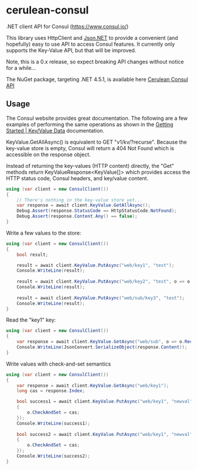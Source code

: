 # cerulean-consul
.NET client API for Consul (https://www.consul.io/)

This library uses HttpClient and [Json.NET](http://www.newtonsoft.com/json) to provide a convenient (and hopefully) easy to use API to access Consul features. It currently only supports the Key-Value API, but that will be improved.

Note, this is a 0.x release, so expect breaking API changes without notice for a while...

The NuGet package, targeting .NET 4.5.1, is available here [Cerulean Consul API](https://www.nuget.org/packages/Cerulean.Consul/)

## Usage
The Consul website provides great documentation. The following are a few examples of performing the same operations as shown in the [Getting Started | Key/Value Data](http://www.consul.io/intro/getting-started/kv.html) documentation.

KeyValue.GetAllAsync() is equivalent to GET "v1/kv/?recurse". Because the key-value store is empty, Consul will return a 404 Not Found which is accessible on the response object.

Instead of returning the key-values (HTTP content) directly, the "Get" methods return KeyValueResponse&lt;KeyValue[]&gt; which provides access the HTTP status code, Consul headers, and key/value content.

```csharp
using (var client = new ConsulClient())
{
    // There's nothing in the key-value store yet...
    var response = await client.KeyValue.GetAllAsync();
    Debug.Assert(response.StatusCode == HttpStatusCode.NotFound);
    Debug.Assert(response.Content.Any() == false);
}
```

Write a few values to the store:

```csharp
using (var client = new ConsulClient())
{
    bool result;

    result = await client.KeyValue.PutAsync("web/key1", "test");
    Console.WriteLine(result);
    
    result = await client.KeyValue.PutAsync("web/key2", "test", o => o.Flags = 42);
    Console.WriteLine(result);
    
    result = await client.KeyValue.PutAsync("web/sub/key3", "test");
    Console.WriteLine(result);
}
```

Read the "key1" key:

```csharp
using (var client = new ConsulClient())
{
    var response = await client.KeyValue.GetAsync("web/sub", o => o.Recurse = true);
    Console.WriteLine(JsonConvert.SerializeObject(response.Content));
}
```

Write values with check-and-set semantics
```csharp
using (var client = new ConsulClient())
{
    var response = await client.KeyValue.GetAsync("web/key1");
    long cas = response.Index;

    bool success1 = await client.KeyValue.PutAsync("web/key1", "newval", o =>
    {
        o.CheckAndSet = cas;
    });
    Console.WriteLine(success1);
    
    bool success2 = await client.KeyValue.PutAsync("web/key1", "newval", o =>
    {
        o.CheckAndSet = cas;
    });
    Console.WriteLine(success2);
}
```
